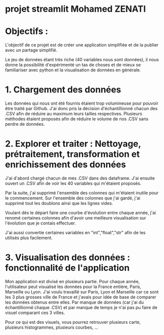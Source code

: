 # projet streamlit Mohamed ZENATI

# Objectifs :

L'objectif de ce projet est de créer une application simplifiée et de la publier avec un partage simplifié.

Le jeu de données étant très riche (40 variables nous sont données), il nous donne la possibilité d'expérimenté un tas de choses et de mieux se familiariser avec python et la visualisation de données en générale.


# 1. Chargement des données

Les données qui nous ont été fournis étaient trop volumineuse pour pouvoir être traité par Github. J'ai donc pris la décision d'échantillionné chacun des .CSV afin de réduire au maximum leurs tailles respectives. Plusieurs méthodes étaient proposés afin de réduire le volume de nos .CSV sans perdre de données.


# 2. Explorer et traiter : Nettoyage, prétraitement, transformation et enrichissement des données

J'ai d'abord chargé chacun de mes .CSV dans des dataframe. J'ai ensuite ouvert un .CSV afin de voir les 40 variables qui m'étaient proposés.

Par la suite, j'ai supprimé l'ensemble des colonnes qui m'étaient inutile pour le commencement.
Sur l'ensemble des colonnes que j'ai gardé, j'ai supprimé tout les doublons ainsi que les lignes vides.

Voulant dés le départ faire une courbe d'évolution entre chaque année, j'ai renomé certaines colonnes afin d'avoir une meilleure visualisation sur l'évolution que je contais effectuer.

J'ai aussi convertie certaines variables en "int","float","str" afin de les utilisés plus facilement.


# 3. Visualisation des données : fonctionnalité de l'application

Mon application est divisé en plusieurs partie. Pour chaque année, l'utilisateur peut visualisé les données pour la France entière, Paris, Marseille ou Lyon. J'ai voulu travaillé sur Paris, Lyon et Marseille car ce sont les 3 plus grosses ville de France et j'avais pour idée de base de comparer les données obtenus entre elles. Par manque de données (car j'ai du échantillionné chaque .CSV) et par manque de temps je n'ai pas pu faire de visuel comparant ces 3 villes.

Pour ce qui est des visuels, vous pourrez retrouver plusieurs carte, plusieurs histogrammes, plusieurs courbes, ...


 
